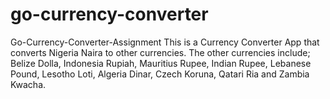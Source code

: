 # go-currency-converter
Go-Currency-Converter-Assignment
This is a Currency Converter App that converts Nigeria Naira to other currencies. 
The other currencies include; Belize Dolla, Indonesia Rupiah, Mauritius Rupee, Indian Rupee, Lebanese Pound, Lesotho Loti, Algeria Dinar, Czech Koruna, Qatari Ria and Zambia Kwacha.
